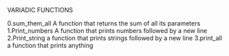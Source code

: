 VARIADIC FUNCTIONS

0.sum_them_all
A function that returns the sum of all its parameters
1.Print_numbers
A function that prints numbers followed by a new line
2.Print_string
a function that prints strings followed by a new line
3.print_all
a function that prints anything
